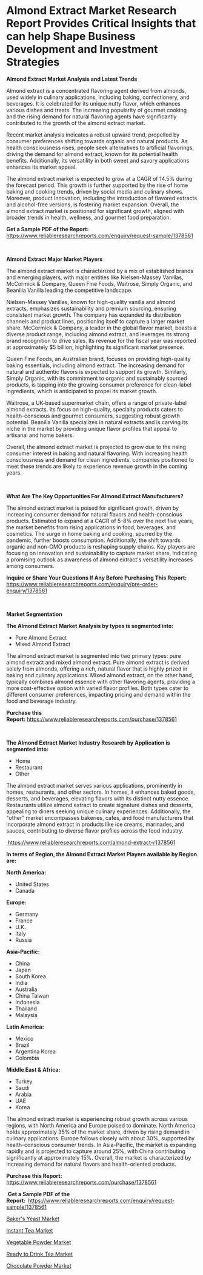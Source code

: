 <p><h1>Almond Extract Market Research Report Provides Critical Insights that can help Shape Business Development and Investment Strategies</h1></p><p><strong>Almond Extract Market Analysis and Latest Trends</strong></p>
<p><p>Almond extract is a concentrated flavoring agent derived from almonds, used widely in culinary applications, including baking, confectionery, and beverages. It is celebrated for its unique nutty flavor, which enhances various dishes and treats. The increasing popularity of gourmet cooking and the rising demand for natural flavoring agents have significantly contributed to the growth of the almond extract market.</p><p>Recent market analysis indicates a robust upward trend, propelled by consumer preferences shifting towards organic and natural products. As health consciousness rises, people seek alternatives to artificial flavorings, driving the demand for almond extract, known for its potential health benefits. Additionally, its versatility in both sweet and savory applications enhances its market appeal.</p><p>The almond extract market is expected to grow at a CAGR of 14.5% during the forecast period. This growth is further supported by the rise of home baking and cooking trends, driven by social media and culinary shows. Moreover, product innovation, including the introduction of flavored extracts and alcohol-free versions, is fostering market expansion. Overall, the almond extract market is positioned for significant growth, aligned with broader trends in health, wellness, and gourmet food preparation.</p></p>
<p><strong>Get a Sample PDF of the Report:&nbsp;</strong> <a href="https://www.reliableresearchreports.com/enquiry/request-sample/1378561?utm_campaign=8&utm_medium=2&utm_source=Github&utm_content=ia&utm_term=14022025&utm_id=almond-extract">https://www.reliableresearchreports.com/enquiry/request-sample/1378561</a></p>
<p>&nbsp;</p>
<p><strong>Almond Extract Major Market Players</strong></p>
<p><p>The almond extract market is characterized by a mix of established brands and emerging players, with major entities like Nielsen-Massey Vanillas, McCormick & Company, Queen Fine Foods, Waitrose, Simply Organic, and Beanilla Vanilla leading the competitive landscape. </p><p>Nielsen-Massey Vanillas, known for high-quality vanilla and almond extracts, emphasizes sustainability and premium sourcing, ensuring consistent market growth. The company has expanded its distribution channels and product lines, positioning itself to capture a larger market share. McCormick & Company, a leader in the global flavor market, boasts a diverse product range, including almond extract, and leverages its strong brand recognition to drive sales. Its revenue for the fiscal year was reported at approximately $5 billion, highlighting its significant market presence.</p><p>Queen Fine Foods, an Australian brand, focuses on providing high-quality baking essentials, including almond extract. The increasing demand for natural and authentic flavors is expected to support its growth. Similarly, Simply Organic, with its commitment to organic and sustainably sourced products, is tapping into the growing consumer preference for clean-label ingredients, which is anticipated to propel its market growth.</p><p>Waitrose, a UK-based supermarket chain, offers a range of private-label almond extracts. Its focus on high-quality, specialty products caters to health-conscious and gourmet consumers, suggesting robust growth potential. Beanilla Vanilla specializes in natural extracts and is carving its niche in the market by providing unique flavor profiles that appeal to artisanal and home bakers.</p><p>Overall, the almond extract market is projected to grow due to the rising consumer interest in baking and natural flavoring. With increasing health consciousness and demand for clean ingredients, companies positioned to meet these trends are likely to experience revenue growth in the coming years.</p></p>
<p>&nbsp;</p>
<p><strong>What Are The Key Opportunities For Almond Extract Manufacturers?</strong></p>
<p><p>The almond extract market is poised for significant growth, driven by increasing consumer demand for natural flavors and health-conscious products. Estimated to expand at a CAGR of 5-8% over the next five years, the market benefits from rising applications in food, beverages, and cosmetics. The surge in home baking and cooking, spurred by the pandemic, further boosts consumption. Additionally, the shift towards organic and non-GMO products is reshaping supply chains. Key players are focusing on innovation and sustainability to capture market share, indicating a promising outlook as awareness of almond extract's versatility increases among consumers.</p></p>
<p><strong>Inquire or Share Your Questions If Any Before Purchasing This Report:</strong> <a href="https://www.reliableresearchreports.com/enquiry/pre-order-enquiry/1378561?utm_campaign=8&utm_medium=2&utm_source=Github&utm_content=ia&utm_term=14022025&utm_id=almond-extract">https://www.reliableresearchreports.com/enquiry/pre-order-enquiry/1378561</a></p>
<p>&nbsp;</p>
<p><strong>Market Segmentation</strong></p>
<p><strong>The Almond Extract Market Analysis by types is segmented into:</strong></p>
<p><ul><li>Pure Almond Extract</li><li>Mixed Almond Extract</li></ul></p>
<p><p>The almond extract market is segmented into two primary types: pure almond extract and mixed almond extract. Pure almond extract is derived solely from almonds, offering a rich, natural flavor that is highly prized in baking and culinary applications. Mixed almond extract, on the other hand, typically combines almond essence with other flavoring agents, providing a more cost-effective option with varied flavor profiles. Both types cater to different consumer preferences, impacting pricing and demand within the food and beverage industry.</p></p>
<p><strong>Purchase this Report:&nbsp;</strong><a href="https://www.reliableresearchreports.com/purchase/1378561?utm_campaign=8&utm_medium=2&utm_source=Github&utm_content=ia&utm_term=14022025&utm_id=almond-extract">https://www.reliableresearchreports.com/purchase/1378561</a></p>
<p>&nbsp;</p>
<p><strong>The Almond Extract Market Industry Research by Application is segmented into:</strong></p>
<p><ul><li>Home</li><li>Restaurant</li><li>Other</li></ul></p>
<p><p>The almond extract market serves various applications, prominently in homes, restaurants, and other sectors. In homes, it enhances baked goods, desserts, and beverages, elevating flavors with its distinct nutty essence. Restaurants utilize almond extract to create signature dishes and desserts, appealing to diners seeking unique culinary experiences. Additionally, the "other" market encompasses bakeries, cafes, and food manufacturers that incorporate almond extract in products like ice creams, marinades, and sauces, contributing to diverse flavor profiles across the food industry.</p></p>
<p><a href="https://www.reliableresearchreports.com/almond-extract-r1378561?utm_campaign=8&utm_medium=2&utm_source=Github&utm_content=ia&utm_term=14022025&utm_id=almond-extract">&nbsp;https://www.reliableresearchreports.com/almond-extract-r1378561</a></p>
<p><strong>In terms of Region, the Almond Extract Market Players available by Region are:</strong></p>
<p>
    <p> <strong> North America: </strong>
        <ul>
            <li>United States</li>
            <li>Canada</li>
        </ul>
        </p> 
    <p> <strong> Europe: </strong>
        <ul>
            <li>Germany</li>
            <li>France</li>
            <li>U.K.</li>
            <li>Italy</li>
            <li>Russia</li>
        </ul>
        </p> 
    <p> <strong> Asia-Pacific: </strong>
        <ul>
            <li>China</li>
            <li>Japan</li>
            <li>South Korea</li>
            <li>India</li>
            <li>Australia</li>
            <li>China Taiwan</li>
            <li>Indonesia</li>
            <li>Thailand</li>
            <li>Malaysia</li>
        </ul>
        </p> 
    <p> <strong> Latin America: </strong>
        <ul>
            <li>Mexico</li>
            <li>Brazil</li>
            <li>Argentina Korea</li>
            <li>Colombia</li>
        </ul>
        </p> 
    <p> <strong> Middle East & Africa: </strong>
        <ul>
            <li>Turkey</li>
            <li>Saudi</li>
            <li>Arabia</li>
            <li>UAE</li>
            <li>Korea</li>
        </ul>
    </p>
    </p>
<p><p>The almond extract market is experiencing robust growth across various regions, with North America and Europe poised to dominate. North America holds approximately 35% of the market share, driven by rising demand in culinary applications. Europe follows closely with about 30%, supported by health-conscious consumer trends. In Asia-Pacific, the market is expanding rapidly and is projected to capture around 25%, with China contributing significantly at approximately 15%. Overall, the market is characterized by increasing demand for natural flavors and health-oriented products.</p></p>
<p><strong>Purchase this Report: </strong><a href="https://www.reliableresearchreports.com/purchase/1378561?utm_campaign=8&utm_medium=2&utm_source=Github&utm_content=ia&utm_term=14022025&utm_id=almond-extract">https://www.reliableresearchreports.com/purchase/1378561</a></p>
<p>&nbsp;<strong>Get a Sample PDF of the Report:&nbsp;&nbsp;</strong><a href="https://www.reliableresearchreports.com/enquiry/request-sample/1378561?utm_campaign=8&utm_medium=2&utm_source=Github&utm_content=ia&utm_term=14022025&utm_id=almond-extract">https://www.reliableresearchreports.com/enquiry/request-sample/1378561</a></p>
<p><strong></strong></p>
<p><p><a href="https://github.com/verikaahova/Market-Research-Report-List-1/blob/main/bakers-yeast-market.md?utm_campaign=8&utm_medium=2&utm_source=Github&utm_content=ia&utm_term=14022025&utm_id=almond-extract">Baker's Yeast Market</a></p><p><a href="https://github.com/ezahdyre/Market-Research-Report-List-1/blob/main/instant-tea-market.md?utm_campaign=8&utm_medium=2&utm_source=Github&utm_content=ia&utm_term=14022025&utm_id=almond-extract">Instant Tea Market</a></p><p><a href="https://github.com/tshumaalzlam0/Market-Research-Report-List-1/blob/main/vegetable-powder-market.md?utm_campaign=8&utm_medium=2&utm_source=Github&utm_content=ia&utm_term=14022025&utm_id=almond-extract">Vegetable Powder Market</a></p><p><a href="https://github.com/tashiafun920/Market-Research-Report-List-1/blob/main/ready-to-drink-tea-market.md?utm_campaign=8&utm_medium=2&utm_source=Github&utm_content=ia&utm_term=14022025&utm_id=almond-extract">Ready to Drink Tea Market</a></p><p><a href="https://github.com/dingharhouma/Market-Research-Report-List-1/blob/main/chocolate-powder-market.md?utm_campaign=8&utm_medium=2&utm_source=Github&utm_content=ia&utm_term=14022025&utm_id=almond-extract">Chocolate Powder Market</a></p></p>